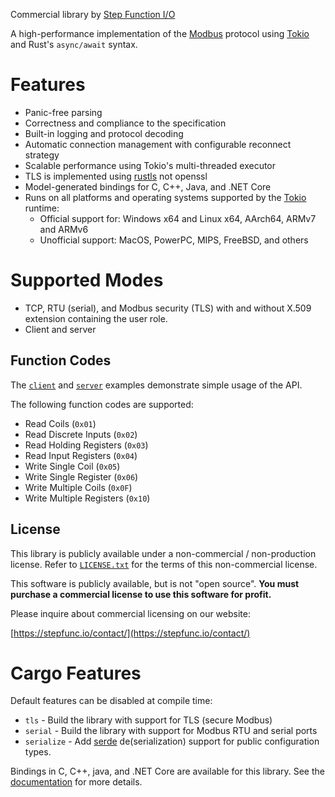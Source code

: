 Commercial library by [Step Function I/O](https://stepfunc.io/)

A high-performance implementation of the [Modbus](http://modbus.org/) protocol using [Tokio](https://docs.rs/tokio) and Rust's `async/await` syntax.

# Features

* Panic-free parsing
* Correctness and compliance to the specification
* Built-in logging and protocol decoding
* Automatic connection management with configurable reconnect strategy
* Scalable performance using Tokio's multi-threaded executor
* TLS is implemented using [rustls](https://github.com/rustls/rustls) not openssl
* Model-generated bindings for C, C++, Java, and .NET Core
* Runs on all platforms and operating systems supported by the [Tokio](https://tokio.rs/) runtime:
  - Official support for: Windows x64 and Linux x64, AArch64, ARMv7 and ARMv6
  - Unofficial support: MacOS, PowerPC, MIPS, FreeBSD, and others

# Supported Modes

* TCP, RTU (serial), and Modbus security (TLS) with and without X.509 extension containing the user role.
* Client and server

## Function Codes

The [`client`](https://github.com/stepfunc/rodbus/blob/main/rodbus/examples/client.rs) and [`server`](https://github.com/stepfunc/rodbus/blob/main/rodbus/examples/server.rs) examples demonstrate simple
usage of the API.

The following function codes are supported:
- Read Coils (`0x01`)
- Read Discrete Inputs (`0x02`)
- Read Holding Registers (`0x03`)
- Read Input Registers (`0x04`)
- Write Single Coil (`0x05`)
- Write Single Register (`0x06`)
- Write Multiple Coils (`0x0F`)
- Write Multiple Registers (`0x10`)

## License

This library is publicly available under a non-commercial / non-production license.
Refer to [`LICENSE.txt`](https://raw.githubusercontent.com/stepfunc/rodbus/main/LICENSE.txt) for the terms
of this non-commercial license.

This software is publicly available, but is not "open source".
__You must purchase a commercial license to use this software for profit.__

Please inquire about commercial licensing on our website:

[https://stepfunc.io/contact/](https://stepfunc.io/contact/)

# Cargo Features

Default features can be disabled at compile time:
* `tls` - Build the library with support for TLS (secure Modbus)
* `serial` - Build the library with support for Modbus RTU and serial ports
* `serialize` - Add [serde](https://docs.rs/crate/serde/latest) de(serialization) support for public configuration types.

Bindings in C, C++, java, and .NET Core are available for this library. See the
[documentation](https://stepfunc.io/products/libraries/modbus/) for more details.

